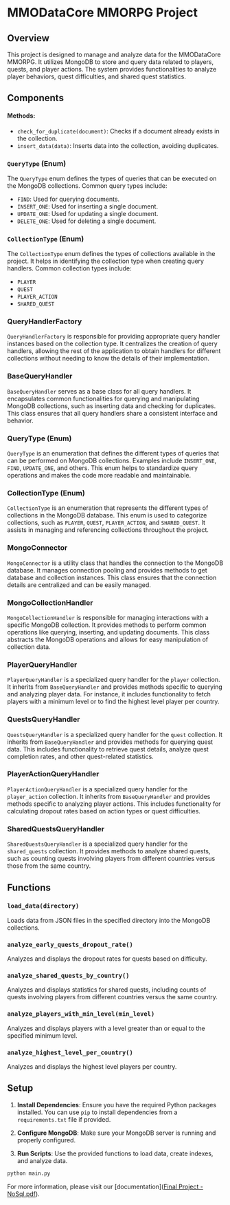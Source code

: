 # MMODataCore MMORPG Project

## Overview

This project is designed to manage and analyze data for the MMODataCore MMORPG. It utilizes MongoDB to store and query data related to players, quests, and player actions. The system provides functionalities to analyze player behaviors, quest difficulties, and shared quest statistics.

## Components

#### Methods:
- `check_for_duplicate(document)`: Checks if a document already exists in the collection.
- `insert_data(data)`: Inserts data into the collection, avoiding duplicates.

### `QueryType` (Enum)

The `QueryType` enum defines the types of queries that can be executed on the MongoDB collections. Common query types include:
- `FIND`: Used for querying documents.
- `INSERT_ONE`: Used for inserting a single document.
- `UPDATE_ONE`: Used for updating a single document.
- `DELETE_ONE`: Used for deleting a single document.

### `CollectionType` (Enum)

The `CollectionType` enum defines the types of collections available in the project. It helps in identifying the collection type when creating query handlers. Common collection types include:
- `PLAYER`
- `QUEST`
- `PLAYER_ACTION`
- `SHARED_QUEST`

### QueryHandlerFactory

`QueryHandlerFactory` is responsible for providing appropriate query handler instances based on the collection type. It centralizes the creation of query handlers, allowing the rest of the application to obtain handlers for different collections without needing to know the details of their implementation.

### BaseQueryHandler

`BaseQueryHandler` serves as a base class for all query handlers. It encapsulates common functionalities for querying and manipulating MongoDB collections, such as inserting data and checking for duplicates. This class ensures that all query handlers share a consistent interface and behavior.

### QueryType (Enum)

`QueryType` is an enumeration that defines the different types of queries that can be performed on MongoDB collections. Examples include `INSERT_ONE`, `FIND`, `UPDATE_ONE`, and others. This enum helps to standardize query operations and makes the code more readable and maintainable.

### CollectionType (Enum)

`CollectionType` is an enumeration that represents the different types of collections in the MongoDB database. This enum is used to categorize collections, such as `PLAYER`, `QUEST`, `PLAYER_ACTION`, and `SHARED_QUEST`. It assists in managing and referencing collections throughout the project.

### MongoConnector

`MongoConnector` is a utility class that handles the connection to the MongoDB database. It manages connection pooling and provides methods to get database and collection instances. This class ensures that the connection details are centralized and can be easily managed.

### MongoCollectionHandler

`MongoCollectionHandler` is responsible for managing interactions with a specific MongoDB collection. It provides methods to perform common operations like querying, inserting, and updating documents. This class abstracts the MongoDB operations and allows for easy manipulation of collection data.

### PlayerQueryHandler

`PlayerQueryHandler` is a specialized query handler for the `player` collection. It inherits from `BaseQueryHandler` and provides methods specific to querying and analyzing player data. For instance, it includes functionality to fetch players with a minimum level or to find the highest level player per country.

### QuestsQueryHandler

`QuestsQueryHandler` is a specialized query handler for the `quest` collection. It inherits from `BaseQueryHandler` and provides methods for querying quest data. This includes functionality to retrieve quest details, analyze quest completion rates, and other quest-related statistics.

### PlayerActionQueryHandler

`PlayerActionQueryHandler` is a specialized query handler for the `player_action` collection. It inherits from `BaseQueryHandler` and provides methods specific to analyzing player actions. This includes functionality for calculating dropout rates based on action types or quest difficulties.


### SharedQuestsQueryHandler

`SharedQuestsQueryHandler` is a specialized query handler for the `shared_quests` collection. It provides methods to analyze shared quests, such as counting quests involving players from different countries versus those from the same country.

## Functions

### `load_data(directory)`

Loads data from JSON files in the specified directory into the MongoDB collections.

### `analyze_early_quests_dropout_rate()`

Analyzes and displays the dropout rates for quests based on difficulty.

### `analyze_shared_quests_by_country()`

Analyzes and displays statistics for shared quests, including counts of quests involving players from different countries versus the same country.

### `analyze_players_with_min_level(min_level)`

Analyzes and displays players with a level greater than or equal to the specified minimum level.

### `analyze_highest_level_per_country()`

Analyzes and displays the highest level players per country.

## Setup

1. **Install Dependencies**: Ensure you have the required Python packages installed. You can use `pip` to install dependencies from a `requirements.txt` file if provided.

2. **Configure MongoDB**: Make sure your MongoDB server is running and properly configured.

3. **Run Scripts**: Use the provided functions to load data, create indexes, and analyze data.

```bash
python main.py
```
For more information, please visit our [documentation]([Final Project - NoSql.pdf](Docs%2FFinal%20Project%20-%20NoSql.pdf)).

